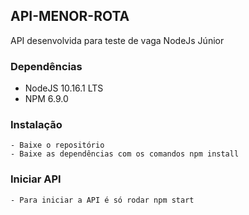 ## API-MENOR-ROTA

API desenvolvida para teste de vaga NodeJs Júnior

### Dependências

- NodeJS 10.16.1 LTS
- NPM 6.9.0

### Instalação

    - Baixe o repositório
    - Baixe as dependências com os comandos npm install
    

### Iniciar API

    - Para iniciar a API é só rodar npm start

